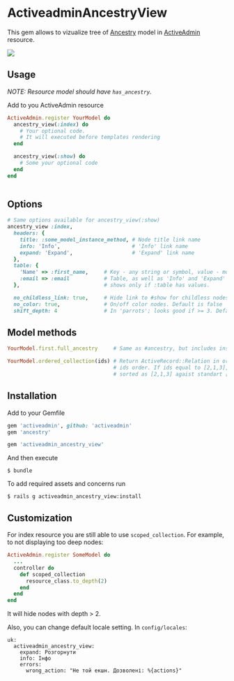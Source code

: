 # ActiveadminAncestryView
This gem allows to vizualize tree of [Ancestry](https://github.com/stefankroes/ancestry) model in [ActiveAdmin](https://github.com/activeadmin/activeadmin) resource.

<img src="./docs/images/resource_tree.gif"/>

## Usage

*NOTE: Resource model should have `has_ancestry`.*

Add to you ActiveAdmin resource
```ruby
ActiveAdmin.register YourModel do
  ancestry_view(:index) do
    # Your optional code.
    # It will executed before templates rendering
  end

  ancestry_view(:show) do
    # Some your optional code
  end
end
  
```

## Options

```ruby
# Same options available for ancestry_view(:show)
ancestry_view :index,
  headers: {
    title: :some_model_instance_method, # Node title link name
    info: 'Info',                       # 'Info' link name
    expand: 'Expand',                   # 'Expand' link name
  },
  table: {
    'Name' => :first_name,     # Key - any string or symbol, value - model instance method.
    :email => :email           # Table, as well as 'Info' and 'Expand' links,
  },                           # shows only if :table has values.

  no_childless_link: true,     # Hide link to #show for childless nodes. Default is false
  no_color: true,              # On/off color nodes. Default is false
  shift_depth: 4               # In 'parrots'; looks good if >= 3. Default is 4
```

## Model methods

```ruby
YourModel.first.full_ancestry     # Same as #ancestry, but includes instance id

YourModel.ordered_collection(ids) # Return ActiveRecord::Relation in order equal to
                                  # ids order. If ids equal to [2,1,3], relation will be
                                  # sorted as [2,1,3] agaist standart [1,2,3] way.

```
## Installation

Add to your Gemfile

```ruby
gem 'activeadmin', github: 'activeadmin'
gem 'ancestry'

gem 'activeadmin_ancestry_view'
```

And then execute

```
$ bundle
```

To add required assets and concerns run
```
$ rails g activeadmin_ancestry_view:install
```

## Customization
For index resource you are still able to use `scoped_collection`.
For example, to not displaying too deep nodes:

```ruby
ActiveAdmin.register SomeModel do
  ...
  controller do
    def scoped_collection
      resource_class.to_depth(2)
    end
  end
end
```
It will hide nodes with depth > 2.

Also, you can change default locale setting. In `config/locales`:
```
uk:
  activeadmin_ancestry_view:
    expand: Розгорнути
    info: Інфо
    errors:
      wrong_action: "Не той екшн. Дозволені: %{actions}"
```